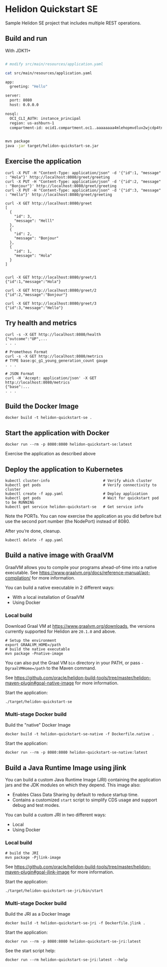 # Helidon Quickstart SE

Sample Helidon SE project that includes multiple REST operations.

## Build and run

With JDK11+
```bash

# modify src/main/resources/application.yaml

cat src/main/resources/application.yaml

app:
  greeting: "Hello"

server:
  port: 8080
  host: 0.0.0.0

nosql:
  OCI_CLI_AUTH: instance_principal
  region: us-ashburn-1
  compartment-id: ocid1.compartment.oc1..aaaaaaaa4mlehopmvdluv2wjcdp4tnh2ypjz3nhhpahb4ss7yvxaa3be3diq

 
mvn package
java -jar target/helidon-quickstart-se.jar
```

## Exercise the application


```
curl -X PUT -H "Content-Type: application/json" -d '{"id":1, "message" : "Hola"}' http://localhost:8080/greet/greeting
curl -X PUT -H "Content-Type: application/json" -d '{"id":2, "message" : "Bonjour"}' http://localhost:8080/greet/greeting
curl -X PUT -H "Content-Type: application/json" -d '{"id":3, "message" : "Hello"}' http://localhost:8080/greet/greeting

curl -X GET http://localhost:8080/greet
[
  {
    "id": 3,
    "message": "Helll"
  },
  {
    "id": 2,
    "message": "Bonjour"
  },
  {
    "id": 1,
    "message": "Hola"
  }
]


curl -X GET http://localhost:8080/greet/1
{"id":1,"message":"Hola"}

curl -X GET http://localhost:8080/greet/2
{"id":2,"message":"Bonjour"}

curl -X GET http://localhost:8080/greet/3
{"id":3,"message":"Hello"}

```

## Try health and metrics

```
curl -s -X GET http://localhost:8080/health
{"outcome":"UP",...
. . .

# Prometheus Format
curl -s -X GET http://localhost:8080/metrics
# TYPE base:gc_g1_young_generation_count gauge
. . .

# JSON Format
curl -H 'Accept: application/json' -X GET http://localhost:8080/metrics
{"base":...
. . .

```

## Build the Docker Image

```
docker build -t helidon-quickstart-se .
```

## Start the application with Docker

```
docker run --rm -p 8080:8080 helidon-quickstart-se:latest
```

Exercise the application as described above

## Deploy the application to Kubernetes

```
kubectl cluster-info                        # Verify which cluster
kubectl get pods                            # Verify connectivity to cluster
kubectl create -f app.yaml                  # Deploy application
kubectl get pods                            # Wait for quickstart pod to be RUNNING
kubectl get service helidon-quickstart-se   # Get service info
```

Note the PORTs. You can now exercise the application as you did before but use the second
port number (the NodePort) instead of 8080.

After you’re done, cleanup.

```
kubectl delete -f app.yaml
```

## Build a native image with GraalVM

GraalVM allows you to compile your programs ahead-of-time into a native
 executable. See https://www.graalvm.org/docs/reference-manual/aot-compilation/
 for more information.

You can build a native executable in 2 different ways:
* With a local installation of GraalVM
* Using Docker

### Local build

Download Graal VM at https://www.graalvm.org/downloads, the versions
 currently supported for Helidon are `20.1.0` and above.

```
# Setup the environment
export GRAALVM_HOME=/path
# build the native executable
mvn package -Pnative-image
```

You can also put the Graal VM `bin` directory in your PATH, or pass
 `-DgraalVMHome=/path` to the Maven command.

See https://github.com/oracle/helidon-build-tools/tree/master/helidon-maven-plugin#goal-native-image
 for more information.

Start the application:

```
./target/helidon-quickstart-se
```

### Multi-stage Docker build

Build the "native" Docker Image

```
docker build -t helidon-quickstart-se-native -f Dockerfile.native .
```

Start the application:

```
docker run --rm -p 8080:8080 helidon-quickstart-se-native:latest
```

## Build a Java Runtime Image using jlink

You can build a custom Java Runtime Image (JRI) containing the application jars and the JDK modules
on which they depend. This image also:

* Enables Class Data Sharing by default to reduce startup time.
* Contains a customized `start` script to simplify CDS usage and support debug and test modes.

You can build a custom JRI in two different ways:
* Local
* Using Docker


### Local build

```
# build the JRI
mvn package -Pjlink-image
```

See https://github.com/oracle/helidon-build-tools/tree/master/helidon-maven-plugin#goal-jlink-image
 for more information.

Start the application:

```
./target/helidon-quickstart-se-jri/bin/start
```

### Multi-stage Docker build

Build the JRI as a Docker Image

```
docker build -t helidon-quickstart-se-jri -f Dockerfile.jlink .
```

Start the application:

```
docker run --rm -p 8080:8080 helidon-quickstart-se-jri:latest
```

See the start script help:

```
docker run --rm helidon-quickstart-se-jri:latest --help
```
